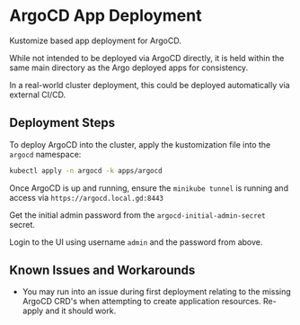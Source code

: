 # ArgoCD App Deployment

Kustomize based app deployment for ArgoCD.

While not intended to be deployed via ArgoCD directly, it is held within the same main directory as the Argo deployed apps for consistency.

In a real-world cluster deployment, this could be deployed automatically via external CI/CD.

## Deployment Steps

To deploy ArgoCD into the cluster, apply the kustomization file into the `argocd` namespace:

```sh
kubectl apply -n argocd -k apps/argocd
```

Once ArgoCD is up and running, ensure the `minikube tunnel` is running and access via `https://argocd.local.gd:8443`

Get the initial admin password from the `argocd-initial-admin-secret` secret. 

Login to the UI using username `admin` and the password from above.

## Known Issues and Workarounds

- You may run into an issue during first deployment relating to the missing ArgoCD CRD's when attempting to create application resources. Re-apply and it should work.
